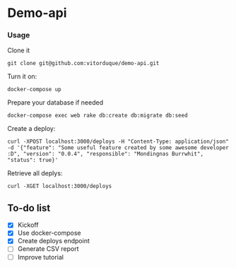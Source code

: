 # Demo-api

### Usage

Clone it

    git clone git@github.com:vitorduque/demo-api.git

Turn it on:

    docker-compose up

Prepare your database if needed

    docker-compose exec web rake db:create db:migrate db:seed

Create a deploy:

    curl -XPOST localhost:3000/deploys -H "Content-Type: application/json" -d '{"feature": "Some useful feature created by some awesome developer :D", "version": "0.0.4", "responsible": "Mondingnas Burrwhit", "status": true}'


Retrieve all deplys:

    curl -XGET localhost:3000/deploys



## To-do list

* [x] Kickoff
* [x] Use docker-compose
* [x] Create deploys endpoint
* [ ] Generate CSV report
* [ ] Improve tutorial
